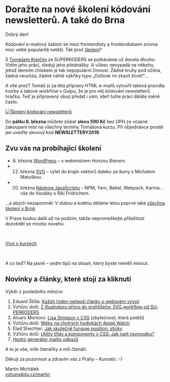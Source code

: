 # Doražte na nové školení kódování newsletterů. A také do Brna

Dobrý den!

Kódování e-mailový šablon se mezi frontendisty a frontendiskami zrovna moc velké popularitě netěší. Tak proč [školení](https://www.vzhurudolu.cz/kurzy/newslettery)?

S [Tomášem Krejčím](https://www.vzhurudolu.cz/lektori/tomas-krejci) ze SUPERKODERS se potkáváme už docela dlouho. Vidím jeho práci, sleduji jeho přednášky. A vůbec nevypadá na někoho, jehož denním chlebem je tak nepopulární činnost. Žádné kruhy pod očima, žádná neuróza, žádné náhlé výkřiky typu „Outlook mi zkazil život!“…

A víte proč? Tomáš si za léta přípravy HTML e-mailů vytvořil taková pravidla tvorby a takové workflow v Gulpu, že je pro něj kódování newsletterů hračka. Teď je připravený obojí předat i vám, kteří tuhle práci děláte méně často.

[![Školení kódování newsletterů](https://gallery.mailchimp.com/d6be2f1899eba6a7651157403/images/14d95ea7-0feb-4003-89e7-d24bdd0eb9ef.jpg)](https://www.vzhurudolu.cz/kurzy/newslettery)

Do **pátku 8. března**  můžete získat **slevu 590 Kč** bez DPH za včasné zakoupení míst na všechny termíny Tomášova kurzu. Při objednávce prostě jen uveďte slevový kód **NEWSLETTERY2019**.

## Zvu vás na probíhající školení

* 6. března [WordPress](https://www.vzhurudolu.cz/kurzy/wordpress) – s webmistrem Honzou Bienem.
* 12. března [SVG](https://www.vzhurudolu.cz/kurzy/svg) – výlet do krajin vektorů daleko za ikony s Michalem Matuškou. 
* 20. března [Nástroje JavaScriptu](https://www.vzhurudolu.cz/kurzy/nastroje-javascriptu) – NPM, Yarn, Babel, Webpack, Karma… vše do hloubky s Riki Fridrichem.

…a abych nezapomněl: V dubnu a květnu děláme letos poprvé také [všechna školení v Brně](https://www.vzhurudolu.cz/kurzy/misto-brno-superkoders).

V Praze budou další až na podzim, takže nepromeškejte příležitost dozvědět se mnoho nového.

<br>

<p class="text-center" markdown="1">
  <a class="vd-button" href="https://www.vzhurudolu.cz/kurzy">Více o kurzech</a>
</p>

<br>

A co teď? Na jasně – sedm tipů na obsah, který byste neměli minout.

## Novinky a články, které stojí za kliknutí

Výběr z posledního měsíce:

1. Eduard Štůla: [Každý týden nejlepší články o webovém vývoji](https://medium.com/@eduardstula)
2. Vzhůru dolů: [Z Illustra­to­ru přímo do pro­hlí­že­če: SVG work­flow od SU­PER­KO­DERS](https://www.vzhurudolu.cz/blog/135-svg-workflow-superkoders)
3. Alvaro Montoro: [Lisa Simpson v CSS](https://codepen.io/alvaromontoro/pen/bzVjeK) (zbytečnost, která potěší)
4. Vzhůru dolů: [Weby na chyt­rých ho­din­kách Apple Watch](https://www.vzhurudolu.cz/prirucka/weby-watchos)
5. Elad Shechter: [Jak skutečně funguje position: sticky](https://medium.com/@elad/css-position-sticky-how-it-really-works-54cd01dc2d46)
6. Vzhůru dolů: [Uti­li­ty třídy a kom­po­nen­ty v CSS: Jak najít rov­no­váhu?](https://www.vzhurudolu.cz/prirucka/css-utility-komponenty)
7. [Hezký generátor mailto odkazů](https://mailtolink.me/)

A to je vše, milé čtenářky a milí čtenáři.

Děkuji za pozornost a zdravím vás z Prahy – Kunratic :-)

Martin Michálek  
[vzhurudolu.cz/martin](http://vzhurudolu.cz/martin)